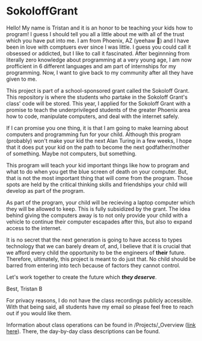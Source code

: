 # SokoloffGrant

Hello! My name is Tristan and it is an honor to be teaching your kids how to program! I guess I should tell you all a little about me with all of the trust which you have put into me. I am from Phoenix, AZ (yeehaw 🤠) and I have been in love with comptuers ever since I was little. I guess you could call it obsessed or addicted, but I like to call it fascinated. After beginnning from literally zero knowledge about programming at a very young age, I am now profficient in 6 different languages and am part of internships for my programming. Now, I want to give back to my community after all they have given to me.

This project is part of a school-sponsored grant called the Sokoloff Grant. This repository is where the students who partake in the Sokoloff Grant's class' code will be stored. This year, I applied for the Sokoloff Grant with a promise to teach the underprivileged students of the greater Phoenix area how to code, manipulate computers, and  deal with the internet safely. 

If I can promise you one thing, it is that I am going to make learning about computers and programming fun for your child. Although this program (probably) won't make your kid the next Alan Turing in a few weeks, I hope that it does put your kid on the path to become the next godfather/mother of something. Maybe not computers, but something. 

This program will teach your kid important things like how to program and what to do when you get the blue screen of death on your computer. But, that is not the most important thing that will come from the program. Those spots are held by the critical thinking skills and friendships your child will develop as part of the program.

As part of the program, your child will be recieving a laptop computer which they will be allowed to keep. This is fully subsidized by the grant. The  idea behind giving the computers away is to not only provide your child with a vehicle to continue their computer escapades after this, but also to expand access to the internet. 

It is no secret that the next generation is going to have access to types technology that we can barely dream of, and, I believe that it is crucial that we afford every child the opportunity to be the engineers of __their__ future. Therefore, ultimately, this project is meant to do just that. No child should be barred from entering into tech because of factors they cannot control.

Let's work together to create the future which ___they deserve___.

Best,
Tristan B


For privacy reasons, I do not have the class recordings publicly accessible. With that being said, all students have my email so please feel free to reach out if you would like them.

Information about class operations can be found in /Projects/\_Overview ([link here](https://github.com/TristanB22/SokoloffGrant/tree/main/Projects/_Overview)). There, the day-by-day class descriptions can be found.
